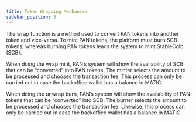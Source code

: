 ```yaml
---
title: Token Wrapping Mechanism
sidebar_position: 3
---
```


The wrap function is a method used to convert PAN tokens into another token and vice-versa. To mint PAN tokens, the platform must burn SCB tokens, whereas burning PAN tokens leads the system to mint StableColb (SCB).

When doing the wrap mint, PAN’s system will show the availability of SCB that can be “converted” into PAN tokens. The minter selects the amount to be processed and chooses the transaction fee. This process can only be carried out in case the backoffice wallet has a balance in MATIC.

When doing the unwrap burn, PAN’s system will show the availability of PAN tokens that can be “converted” into SCB. The burner selects the amount to be processed and chooses the transaction fee. Likewise, this process can only be carried out in case the backoffice wallet has a balance in MATIC. 

